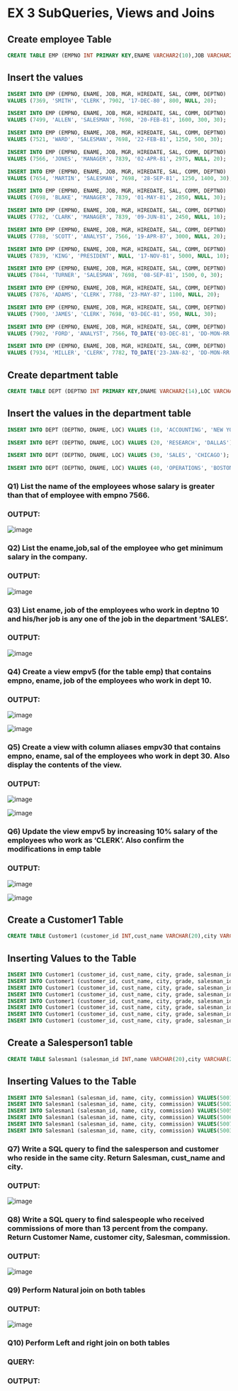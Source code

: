 # EX 3 SubQueries, Views and Joins 


## Create employee Table
```sql
CREATE TABLE EMP (EMPNO INT PRIMARY KEY,ENAME VARCHAR2(10),JOB VARCHAR2(9),MGR INT,HIREDATE DATE,SAL INT,COMM INT,DEPTNO INT);
```
## Insert the values
```sql
INSERT INTO EMP (EMPNO, ENAME, JOB, MGR, HIREDATE, SAL, COMM, DEPTNO)
VALUES (7369, 'SMITH', 'CLERK', 7902, '17-DEC-80', 800, NULL, 20);

INSERT INTO EMP (EMPNO, ENAME, JOB, MGR, HIREDATE, SAL, COMM, DEPTNO)
VALUES (7499, 'ALLEN', 'SALESMAN', 7698, '20-FEB-81', 1600, 300, 30);

INSERT INTO EMP (EMPNO, ENAME, JOB, MGR, HIREDATE, SAL, COMM, DEPTNO)
VALUES (7521, 'WARD', 'SALESMAN', 7698, '22-FEB-81', 1250, 500, 30);

INSERT INTO EMP (EMPNO, ENAME, JOB, MGR, HIREDATE, SAL, COMM, DEPTNO)
VALUES (7566, 'JONES', 'MANAGER', 7839, '02-APR-81', 2975, NULL, 20);

INSERT INTO EMP (EMPNO, ENAME, JOB, MGR, HIREDATE, SAL, COMM, DEPTNO)
VALUES (7654, 'MARTIN', 'SALESMAN', 7698, '28-SEP-81', 1250, 1400, 30);

INSERT INTO EMP (EMPNO, ENAME, JOB, MGR, HIREDATE, SAL, COMM, DEPTNO)
VALUES (7698, 'BLAKE', 'MANAGER', 7839, '01-MAY-81', 2850, NULL, 30);

INSERT INTO EMP (EMPNO, ENAME, JOB, MGR, HIREDATE, SAL, COMM, DEPTNO)
VALUES (7782, 'CLARK', 'MANAGER', 7839, '09-JUN-81', 2450, NULL, 10);

INSERT INTO EMP (EMPNO, ENAME, JOB, MGR, HIREDATE, SAL, COMM, DEPTNO)
VALUES (7788, 'SCOTT', 'ANALYST', 7566, '19-APR-87', 3000, NULL, 20);

INSERT INTO EMP (EMPNO, ENAME, JOB, MGR, HIREDATE, SAL, COMM, DEPTNO)
VALUES (7839, 'KING', 'PRESIDENT', NULL, '17-NOV-81', 5000, NULL, 10);

INSERT INTO EMP (EMPNO, ENAME, JOB, MGR, HIREDATE, SAL, COMM, DEPTNO)
VALUES (7844, 'TURNER', 'SALESMAN', 7698, '08-SEP-81', 1500, 0, 30);

INSERT INTO EMP (EMPNO, ENAME, JOB, MGR, HIREDATE, SAL, COMM, DEPTNO)
VALUES (7876, 'ADAMS', 'CLERK', 7788, '23-MAY-87', 1100, NULL, 20);

INSERT INTO EMP (EMPNO, ENAME, JOB, MGR, HIREDATE, SAL, COMM, DEPTNO)
VALUES (7900, 'JAMES', 'CLERK', 7698, '03-DEC-81', 950, NULL, 30);

INSERT INTO EMP (EMPNO, ENAME, JOB, MGR, HIREDATE, SAL, COMM, DEPTNO)
VALUES (7902, 'FORD', 'ANALYST', 7566, TO_DATE('03-DEC-81', 'DD-MON-RR'), 3000, 20, 20);

INSERT INTO EMP (EMPNO, ENAME, JOB, MGR, HIREDATE, SAL, COMM, DEPTNO)
VALUES (7934, 'MILLER', 'CLERK', 7782, TO_DATE('23-JAN-82', 'DD-MON-RR'), 1300, 10, 10);
```

## Create department table
```sql
CREATE TABLE DEPT (DEPTNO INT PRIMARY KEY,DNAME VARCHAR2(14),LOC VARCHAR2(13));
```
## Insert the values in the department table
```sql
INSERT INTO DEPT (DEPTNO, DNAME, LOC) VALUES (10, 'ACCOUNTING', 'NEW YORK');

INSERT INTO DEPT (DEPTNO, DNAME, LOC) VALUES (20, 'RESEARCH', 'DALLAS');

INSERT INTO DEPT (DEPTNO, DNAME, LOC) VALUES (30, 'SALES', 'CHICAGO');

INSERT INTO DEPT (DEPTNO, DNAME, LOC) VALUES (40, 'OPERATIONS', 'BOSTON');
```

### Q1) List the name of the employees whose salary is greater than that of employee with empno 7566.

### OUTPUT:
![image](https://github.com/Meetha22003992/EX-3-SubQueries-Views-and-Joins/assets/119401038/4e4ccca5-07d6-4509-92f5-389de3867a0f)

### Q2) List the ename,job,sal of the employee who get minimum salary in the company.

### OUTPUT:
![image](https://github.com/Meetha22003992/EX-3-SubQueries-Views-and-Joins/assets/119401038/8e8a8c3c-2946-4333-956d-6eaaa4d9b0bc)

### Q3) List ename, job of the employees who work in deptno 10 and his/her job is any one of the job in the department ‘SALES’.

### OUTPUT:
![image](https://github.com/Meetha22003992/EX-3-SubQueries-Views-and-Joins/assets/119401038/2f568cae-8ee7-40e0-a139-e2d46c1374ee)

### Q4) Create a view empv5 (for the table emp) that contains empno, ename, job of the employees who work in dept 10.

### OUTPUT:
![image](https://github.com/Meetha22003992/EX-3-SubQueries-Views-and-Joins/assets/119401038/439311b8-792b-4d1a-b14c-60501d5fac71)

![image](https://github.com/Meetha22003992/EX-3-SubQueries-Views-and-Joins/assets/119401038/39a489d4-dd98-4e8a-af23-7519acba4137)


### Q5) Create a view with column aliases empv30 that contains empno, ename, sal of the employees who work in dept 30. Also display the contents of the view.

### OUTPUT:
![image](https://github.com/Meetha22003992/EX-3-SubQueries-Views-and-Joins/assets/119401038/76f0058d-c683-40e4-b433-efff24293f26)

![image](https://github.com/Meetha22003992/EX-3-SubQueries-Views-and-Joins/assets/119401038/68cc8409-bba9-40bc-b4e9-0ed66bb38692)

### Q6) Update the view empv5 by increasing 10% salary of the employees who work as ‘CLERK’. Also confirm the modifications in emp table

### OUTPUT:
![image](https://github.com/Meetha22003992/EX-3-SubQueries-Views-and-Joins/assets/119401038/9beac3d1-0d10-4205-be68-5e7378b94f32)

![image](https://github.com/Meetha22003992/EX-3-SubQueries-Views-and-Joins/assets/119401038/f07e09fa-557e-494f-b9e0-503e7f92555e)

## Create a Customer1 Table
```sql
CREATE TABLE Customer1 (customer_id INT,cust_name VARCHAR(20),city VARCHAR(20),grade INT,salesman_id INT);
```
## Inserting Values to the Table
```sql
INSERT INTO Customer1 (customer_id, cust_name, city, grade, salesman_id) VALUES(3002, 'Nick Rimando', 'New York', 100, 5001);
INSERT INTO Customer1 (customer_id, cust_name, city, grade, salesman_id) VALUES(3007, 'Brad Davis', 'New York', 200, 5001);
INSERT INTO Customer1 (customer_id, cust_name, city, grade, salesman_id) VALUES(3005, 'Graham Zusi', 'California', 200, 5002);
INSERT INTO Customer1 (customer_id, cust_name, city, grade, salesman_id) VALUES(3008, 'Julian Green', 'London', 300, 5002);
INSERT INTO Customer1 (customer_id, cust_name, city, grade, salesman_id) VALUES(3004, 'Fabian Johnson', 'Paris', 300, 5006);
INSERT INTO Customer1 (customer_id, cust_name, city, grade, salesman_id) VALUES(3009, 'Geoff Cameron', 'Berlin', 100, 5003);
INSERT INTO Customer1 (customer_id, cust_name, city, grade, salesman_id) VALUES(3003, 'Jozy Altidor', 'Moscow', 200, 5007);
INSERT INTO Customer1 (customer_id, cust_name, city, grade, salesman_id) VALUES(3001, 'Brad Guzan', 'London', NULL, 5005);
```
## Create a Salesperson1 table
```sql
CREATE TABLE Salesman1 (salesman_id INT,name VARCHAR(20),city VARCHAR(20),commission DECIMAL(4,2));
```
## Inserting Values to the Table
```sql
INSERT INTO Salesman1 (salesman_id, name, city, commission) VALUES(5001, 'James Hoog', 'New York', 0.15);
INSERT INTO Salesman1 (salesman_id, name, city, commission) VALUES(5002, 'Nail Knite', 'Paris', 0.13);
INSERT INTO Salesman1 (salesman_id, name, city, commission) VALUES(5005, 'Pit Alex', 'London', 0.11);
INSERT INTO Salesman1 (salesman_id, name, city, commission) VALUES(5006, 'Mc Lyon', 'Paris', 0.14);
INSERT INTO Salesman1 (salesman_id, name, city, commission) VALUES(5007, 'Paul Adam', 'Rome', 0.13);
INSERT INTO Salesman1 (salesman_id, name, city, commission) VALUES(5003, 'Lauson Hen', 'San Jose', 0.12);
```
### Q7) Write a SQL query to find the salesperson and customer who reside in the same city. Return Salesman, cust_name and city.

### OUTPUT:
![image](https://github.com/Meetha22003992/EX-3-SubQueries-Views-and-Joins/assets/119401038/9d2bb240-3f0f-4354-abb9-41e7a95adebf)

### Q8) Write a SQL query to find salespeople who received commissions of more than 13 percent from the company. Return Customer Name, customer city, Salesman, commission.

### OUTPUT:
![image](https://github.com/Meetha22003992/EX-3-SubQueries-Views-and-Joins/assets/119401038/e218a7a3-25f4-428a-a6b1-6d9a908d005c)

### Q9) Perform Natural join on both tables

### OUTPUT:
![image](https://github.com/Meetha22003992/EX-3-SubQueries-Views-and-Joins/assets/119401038/8f7615a3-f4c8-4cc4-a635-e08c66505735)


### Q10) Perform Left and right join on both tables

### QUERY:


### OUTPUT:
